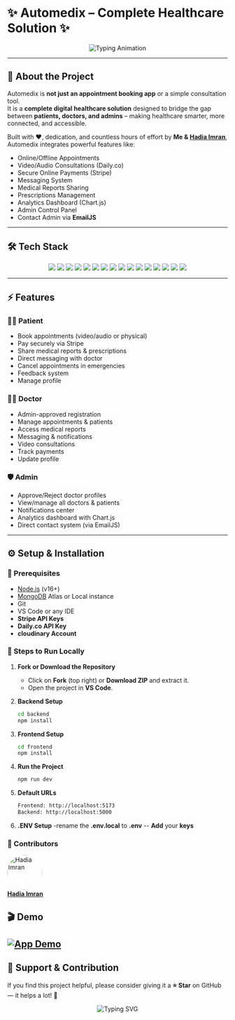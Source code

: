 # ✨ Automedix – Complete Healthcare Solution ✨  
<p align="center">
  <img src="https://readme-typing-svg.herokuapp.com?font=Fira+Code&weight=500&size=28&pause=1000&color=1C8EF7&center=true&vCenter=true&width=900&lines=Automedix+-+Not+Just+an+App%2C+But+a+Complete+Solution;Patients+%7C+Doctors+%7C+Admins+Connected;Healthcare+%2B+Technology+in+One+Platform" alt="Typing Animation"/>
</p>  

---

## 🚀 About the Project  
Automedix is **not just an appointment booking app** or a simple consultation tool.  
It is a **complete digital healthcare solution** designed to bridge the gap between **patients, doctors, and admins** – making healthcare smarter, more connected, and accessible.  

Built with ❤️, dedication, and countless hours of effort by **Me & [Hadia Imran](https://github.com/hadiaimran1090)**, Automedix integrates powerful features like:  
- Online/Offline Appointments  
- Video/Audio Consultations (Daily.co)  
- Secure Online Payments (Stripe)  
- Messaging System  
- Medical Reports Sharing  
- Prescriptions Management  
- Analytics Dashboard (Chart.js)  
- Admin Control Panel  
- Contact Admin via **EmailJS**  

---

## 🛠️ Tech Stack  

<p align="center">
  <img src="https://img.shields.io/badge/React-20232A?style=for-the-badge&logo=react&logoColor=61DAFB&labelColor=20232A&color=20232A&logoWidth=20&style=flat-square" />
  <img src="https://img.shields.io/badge/TypeScript-007ACC?style=for-the-badge&logo=typescript&logoColor=white&style=flat-square" />
  <img src="https://img.shields.io/badge/Vite-B73BFE?style=for-the-badge&logo=vite&logoColor=FFD62E&style=flat-square" />
  <img src="https://img.shields.io/badge/TailwindCSS-38B2AC?style=for-the-badge&logo=tailwind-css&logoColor=white&style=flat-square" />
  <img src="https://img.shields.io/badge/Node.js-339933?style=for-the-badge&logo=node.js&logoColor=white&style=flat-square" />
  <img src="https://img.shields.io/badge/Express.js-404D59?style=for-the-badge&logo=express&logoColor=white&style=flat-square" />
  <img src="https://img.shields.io/badge/MongoDB-4EA94B?style=for-the-badge&logo=mongodb&logoColor=white&style=flat-square" />
  <img src="https://img.shields.io/badge/Mongoose-880000?style=for-the-badge&logo=mongoose&logoColor=white&style=flat-square" />
  <img src="https://img.shields.io/badge/Stripe-626CD9?style=for-the-badge&logo=stripe&logoColor=white&style=flat-square" />
  <img src="https://img.shields.io/badge/Daily.co-1C8EF7?style=for-the-badge&style=flat-square" />
  <img src="https://img.shields.io/badge/Cloudinary-3448C5?style=for-the-badge&logo=cloudinary&logoColor=white&style=flat-square" />
  <img src="https://img.shields.io/badge/Chart.js-FF6384?style=for-the-badge&logo=chartdotjs&logoColor=white&style=flat-square" />
  <img src="https://img.shields.io/badge/EmailJS-00C4B3?style=for-the-badge&style=flat-square" />
  <img src="https://img.shields.io/badge/Multer-FF6F61?style=for-the-badge&style=flat-square" />
  <img src="https://img.shields.io/badge/Axios-5A29E4?style=for-the-badge&style=flat-square" />
  <img src="https://img.shields.io/badge/ESLint-4B32C3?style=for-the-badge&logo=eslint&logoColor=white&style=flat-square" />
</p>  

---

## ⚡ Features  

### 👨‍⚕️ Patient  
- Book appointments (video/audio or physical)  
- Pay securely via Stripe  
- Share medical reports & prescriptions  
- Direct messaging with doctor  
- Cancel appointments in emergencies  
- Feedback system  
- Manage profile  

### 👩‍⚕️ Doctor  
- Admin-approved registration  
- Manage appointments & patients  
- Access medical reports  
- Messaging & notifications  
- Video consultations  
- Track payments  
- Update profile  

### 🛡️ Admin  
- Approve/Reject doctor profiles  
- View/manage all doctors & patients  
- Notifications center  
- Analytics dashboard with Chart.js  
- Direct contact system (via EmailJS)  

---

## ⚙️ Setup & Installation  

### 🔹 Prerequisites  
- [Node.js](https://nodejs.org/) (v16+)  
- [MongoDB](https://www.mongodb.com/atlas/database) Atlas or Local instance  
- Git  
- VS Code or any IDE
- **Stripe API Keys**  
- **Daily.co API Key**  
- **cloudinary Account**

### 🔹 Steps to Run Locally  

1. **Fork or Download the Repository**  
   - Click on **Fork** (top right) or **Download ZIP** and extract it.  
   - Open the project in **VS Code**.  

2. **Backend Setup**  
   ```bash
   cd backend
   npm install
3. **Frontend Setup**  
   ```bash
   cd frontend
   npm install

4. **Run the Project**
   ```bash
   npm run dev
5. **Default URLs**
     ```bash
     Frontend: http://localhost:5173
     Backend: http://localhost:5000
6. **.ENV Setup**
   -rename the **.env.local** to **.env**
   -- **Add** your **keys**
### 👥 Contributors  

<a href="https://github.com/hadiaimran">
  <img src="https://avatars.githubusercontent.com/u/141654659?v=4" width="80px" style="border-radius:50%;" alt="Hadia Imran"/>
</a>  
<br/>
<a href="https://github.com/hadiaimran1090"><b>Hadia Imran</b></a>


## 🎬 Demo

[![App Demo](frontend/public/screenshot-for-readme.png)](https://drive.google.com/file/d/1T155QO2CZgp0AXMmRbaVdVTrDbxUEeDB/view?usp=sharing)
---

## 🌟 Support & Contribution  

If you find this project helpful, please consider giving it a **⭐ Star** on GitHub — it helps a lot! 🚀  

<p align="center">
  <img src="https://readme-typing-svg.herokuapp.com?size=22&duration=3000&color=36BCF7&center=true&vCenter=true&width=600&lines=Made+by+Muhammad+Abubakar+and+HadiaImran;Contributions+are+Welcome!;Star+the+Repo+if+you+like+it!" alt="Typing SVG">
</p>
